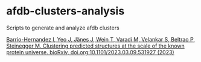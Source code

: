 # afdb-clusters-analysis
Scripts to generate and analyze afdb clusters

[Barrio-Hernandez I, Yeo J, Jänes J, Wein T, Varadi M, Velankar S, Beltrao P, Steinegger M. Clustering predicted structures at the scale of the known protein universe. bioRxiv, doi.org:10.1101/2023.03.09.531927 (2023)](https://www.biorxiv.org/content/10.1101/2023.03.09.531927v1)
